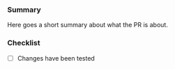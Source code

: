 ### Summary
Here goes a short summary about what the PR is about.

### Checklist
<!-- Put an "x" inside the braces to tick checkboxes, e.g. [x]. -->
- [ ] Changes have been tested
